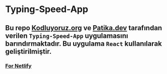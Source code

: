 # Typing-Speed-App

## Bu repo [Kodluyoruz.org](https://kodluyoruz.org) ve [Patika.dev](https://patika.dev/tr) tarafından verilen `Typing-Speed-App` uygulamasını barındırmaktadır. Bu uygulama `React` kullanılarak geliştirilmiştir.


### [For Netlify](https://melodious-queijadas-54aadf.netlify.app/)
